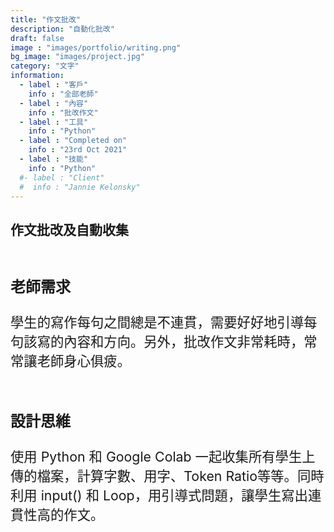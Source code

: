 ```yaml
---
title: "作文批改"
description: "自動化批改"
draft: false
image : "images/portfolio/writing.png"
bg_image: "images/project.jpg"
category: "文字"
information:
  - label : "客戶"
    info : "全部老師"
  - label : "內容"
    info : "批改作文"
  - label : "工具"
    info : "Python"
  - label : "Completed on"
    info : "23rd Oct 2021"
  - label : "技能"
    info : "Python"
  #- label : "Client"
  #  info : "Jannie Kelonsky"
---
```


## 作文批改及自動收集

<br/><p style="font-size:18pt"><b>老師需求</b></p>
<p style="font-size:16pt">學生的寫作每句之間總是不連貫，需要好好地引導每句該寫的內容和方向。另外，批改作文非常耗時，常常讓老師身心俱疲。</p>
<br/><p style="font-size:18pt"><b>設計思維</b></p>
<p style="font-size:16pt">使用 Python 和 Google Colab 一起收集所有學生上傳的檔案，計算字數、用字、Token Ratio等等。同時利用 input() 和 Loop，用引導式問題，讓學生寫出連貫性高的作文。</p>

